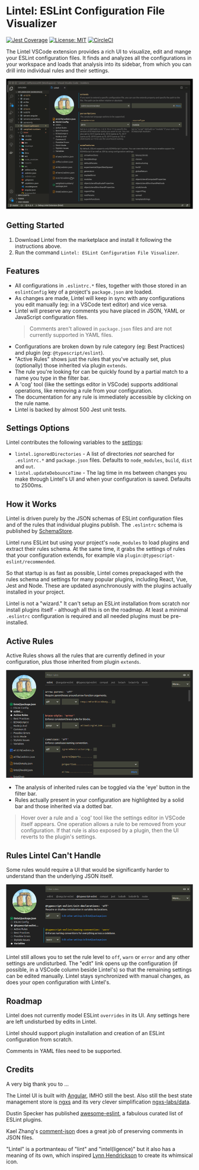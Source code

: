 # Lintel: ESLint Configuration File Visualizer

[![Jest Coverage](https://img.shields.io/badge/coverage-97.67%25-green)](https://github.com/mflorence99/lintel/issues)
[![License: MIT](https://img.shields.io/badge/License-MIT-yellow.svg)](https://opensource.org/licenses/MIT)
[![CircleCI](https://circleci.com/gh/mflorence99/lintel.svg?style=shield)](https://circleci.com/gh/mflorence99/lintel)


The Lintel VSCode extension provides a rich UI to visualize, edit and mange your ESLint configuration files. It finds and analyzes all the configurations in your workspace and loads that analysis into its sidebar, from which you can drill into individual rules and their settings.

![Overview](docs/overview.gif)

## Getting Started

1. Download Lintel from the marketplace and install it following the instructions above.
2. Run the command `Lintel: ESLint Configuration File Visualizer`.

## Features

* All configurations in `.eslintrc.*` files, together with those stored in an `eslintConfig` key of a project's `package.json` are loaded.
* As changes are made, Lintel will keep in sync with any configurations you edit manually (eg: in a VSCode text editor) and vice versa.
* Lintel will preserve any comments you have placed in JSON, YAML or JavaScript configuration files.
  > Comments aren't allowed in `package.json` files and are not currently supported in YAML files.
* Configurations are broken down by rule category (eg: Best Practices) and plugin (eg: `@typescript/eslint`).
* "Active Rules" shows just the rules that you've actually set, plus (optionally) those inherited via plugin `extends`.
* The rule you're looking for can be quickly found by a partial match to a name you type in the filter bar.
* A 'cog' tool (like the settings editor in VSCode) supports additional operations, like removing a rule from your configuration.
* The documentation for any rule is immediately accessible by clicking on the rule name.
* Lintel is backed by almost 500 Jest unit tests.

## Settings Options

Lintel contributes the following variables to the [settings](https://code.visualstudio.com/docs/getstarted/settings):

* `lintel.ignoredDirectories` - A list of directories _not_ searched for `.eslintrc.*` and `package.json` files. Defaults to `node_modules`, `build`, `dist` and `out`.
* `lintel.updateDebounceTime` - The lag time in ms between changes you make through Lintel's UI and when your configuration is saved. Defaults to 2500ms.

## How it Works

Lintel is driven purely by the JSON schemas of ESLint configuration files and of the rules that individual plugins publish. The `.eslintrc` schema is published by [SchemaStore](https://github.com/SchemaStore/schemastore/blob/master/src/schemas/json/eslintrc.json).

Lintel runs ESLint but using your project's `node_modules` to load plugins and extract their rules schema. At the same time, it grabs the settings of rules that your configuration extends, for example via `plugin:@typescript-eslint/recommended`.

So that startup is as fast as possible, Lintel comes prepackaged with the rules schema and settings for many popular plugins, including React, Vue, Jest and Node. These are updated asynchronously with the plugins actually installed in your project.

Lintel is not a "wizard." It can't setup an ESLint installation from scratch nor install plugins itself - although all this is on the roadmap. At least a minimal `.eslintrc` configuration is required and all needed plugins must be pre-installed.

## Active Rules

Active Rules shows all the rules that are currently defined in your configuration, plus those inherited from plugin `extends`.

![Active Rules](docs/active-rules.png)

* The analysis of inherited rules can be toggled via the 'eye' button in the filter bar.
* Rules actually present in your configuration are highlighted by a solid bar and those inherited via a dotted bar.

> Hover over a rule and a `cog' tool like the settings editor in VSCode itself appears. One operation allows a rule to be removed from your configuration. If that rule is also exposed by a plugin, then the UI reverts to the plugin's settings.


## Rules Lintel Can't Handle

Some rules would require a UI that would be significantly harder to understand than the underlying JSON itself.

![Rules Lintel Can't Handle](docs/not-handled.png)

Lintel still allows you to set the rule level to `off`, `warn` or `error` and any other settings are undisturbed. The "edit" link opens up the configuration (if possible, in a VSCode column beside Lintel's) so that the remaining settings can be edited manually. Lintel stays synchronized with manual changes, as does your open configuration with Lintel's.

## Roadmap

Lintel does not currently model ESLint `overrides` in its UI. Any settings here are left undisturbed by edits in Lintel.

Lintel should support plugin installation and creation of an ESLint configuration from scratch.

Comments in YAML files need to be supported.

## Credits

A very big thank you to ...

The Lintel UI is built with [Angular](https://angular.io/), IMHO still the best. Also still the best state management store is [ngxs](https://www.ngxs.io/) and its very clever simplification [ngxs-labs/data](https://github.com/ngxs-labs/data/blob/HEAD/docs/README.md).

Dustin Specker has published [awesome-eslint](https://github.com/dustinspecker/awesome-eslint), a fabulous curated list of ESLint plugins.

Kael Zhang's [comment-json](https://github.com/kaelzhang/node-comment-json) does a great job of preserving comments in JSON files.

"Lintel" is a portmanteau of "lint" and "intel(ligence)" but it also has a meaning of its own, which inspired [Lynn Hendrickson](https://lynnzware.biz/) to create its whimsical icon.
